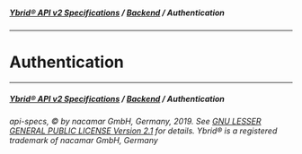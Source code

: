 ##### [**Ybrid® API v2 Specifications**](../) / [**Backend**](./) / Authentication
---

# Authentication


---
##### [**Ybrid® API v2 Specifications**](../) / [**Backend**](./) / Authentication
###### api-specs, © by nacamar GmbH, Germany, 2019. See [GNU LESSER GENERAL PUBLIC LICENSE Version 2.1](/LICENSE) for details. Ybrid® is a registered trademark of nacamar GmbH, Germany 
